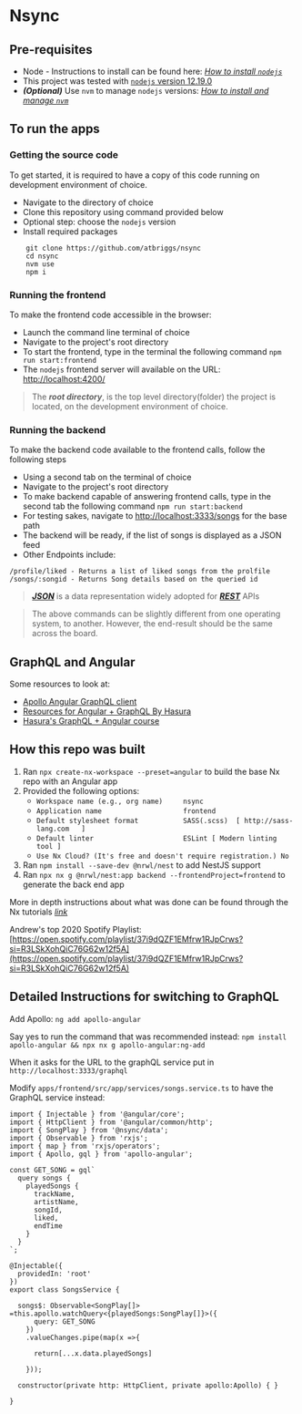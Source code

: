 # Nsync

## Pre-requisites

- Node - Instructions to install can be found here: _[How to install `nodejs`](https://nodejs.dev/learn/how-to-install-nodejs)_ 
- This project was tested with [`nodejs` version 12.19.0](https://nodejs.org/en/download/releases/)
- ***(Optional)*** Use `nvm` to manage `nodejs` versions: _[How to install and manage `nvm`](https://github.com/nvm-sh/nvm#installing-and-updating)_

## To run the apps

### Getting the source code

To get started, it is required to have a copy of this code running on development environment of choice.

- Navigate to the directory of choice
- Clone this repository using command provided below
- Optional step: choose the `nodejs` version 
- Install required packages 

```shell
    git clone https://github.com/atbriggs/nsync
    cd nsync 
    nvm use
    npm i 
```

### Running the frontend 

To make the frontend code accessible in the browser: 

- Launch the command line terminal of choice
- Navigate to the project's root directory
- To start the frontend, type in the terminal the following command `npm run start:frontend`
- The `nodejs` frontend server will available on the URL: [http://localhost:4200/](http://localhost:4200/)

> The ***root directory***, is the top level directory(folder) the project is located, on the development environment of choice.

### Running the backend 

To make the backend code available to the frontend calls, follow the following steps 

- Using a second tab on the terminal of choice
- Navigate to the project's root directory
- To make backend capable of answering frontend calls, type in the second tab the following command `npm run start:backend`
- For testing sakes, navigate to [http://localhost:3333/songs](http://localhost:3333/songs) for the base path
- The backend will be ready, if the list of songs is displayed as a JSON feed
- Other Endpoints include:
```
/profile/liked - Returns a list of liked songs from the prolfile
/songs/:songid - Returns Song details based on the queried id
```

> ***[JSON](https://www.json.org/json-en.html)*** is a data representation widely adopted for ***[REST](https://en.wikipedia.org/wiki/Representational_state_transfer)*** APIs

> The above commands can be slightly different from one operating system, to another. However, the end-result should be the same across the board.

## GraphQL and Angular
Some resources to look at:
- [Apollo Angular GraphQL client](https://apollo-angular.com/docs/get-started)
- [Resources for Angular + GraphQL By Hasura](https://github.com/hasura/awesome-angular-graphql)
- [Hasura's GraphQL + Angular course](https://hasura.io/learn/graphql/angular-apollo/introduction/)

## How this repo was built

1. Ran `npx create-nx-workspace --preset=angular` to build the base Nx repo with an Angular app
2. Provided the following options:
    - `Workspace name (e.g., org name)     nsync`
    - `Application name                    frontend`
    - `Default stylesheet format           SASS(.scss)  [ http://sass-lang.com   ]`
    - `Default linter                      ESLint [ Modern linting tool ]`
    - `Use Nx Cloud? (It's free and doesn't require registration.) No`
3. Ran `npm install --save-dev @nrwl/nest` to add NestJS support
4. Ran `npx nx g @nrwl/nest:app backend --frontendProject=frontend` to generate the back end app

More in depth instructions about what was done can be found through the Nx tutorials _[link](https://nx.dev/latest/angular/tutorial/01-create-application)_ 

Andrew's top 2020 Spotify Playlist: [https://open.spotify.com/playlist/37i9dQZF1EMfrw1RJpCrws?si=R3LSkXohQiC76G62w12f5A](https://open.spotify.com/playlist/37i9dQZF1EMfrw1RJpCrws?si=R3LSkXohQiC76G62w12f5A)

## Detailed Instructions for switching to GraphQL


Add Apollo: `ng add apollo-angular`

Say yes to run the command that was recommended instead: `npm install apollo-angular && npx nx g apollo-angular:ng-add`

When it asks for the URL to the graphQL service put in `http://localhost:3333/graphql`

Modify `apps/frontend/src/app/services/songs.service.ts` to have the GraphQL service instead:
```
import { Injectable } from '@angular/core';
import { HttpClient } from '@angular/common/http';
import { SongPlay } from '@nsync/data';
import { Observable } from 'rxjs';
import { map } from 'rxjs/operators';
import { Apollo, gql } from 'apollo-angular';

const GET_SONG = gql`
  query songs {
    playedSongs {
      trackName,
      artistName,
      songId,
      liked,
      endTime
    }
  }
`;

@Injectable({
  providedIn: 'root'
})
export class SongsService {

  songs$: Observable<SongPlay[]> =this.apollo.watchQuery<{playedSongs:SongPlay[]}>({
      query: GET_SONG
    })
    .valueChanges.pipe(map(x =>{

      return[...x.data.playedSongs]
    
    }));

  constructor(private http: HttpClient, private apollo:Apollo) { }

}
```
